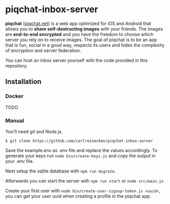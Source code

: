 # piqchat-inbox-server

**piqchat** ([piqchat.net](https://piqchat.net)) is a web app optimized for iOS and Android that allows you to **share self-destructing images** with your friends. The images are **end-to-end encrypted** and you have the freedom to choose which server you rely on to receive images. The goal of piqchat is to be an app that is fun, social in a good way, respects its users and hides the complexity of encryption and server federation.

You can host an inbox server yourself with the code provided in this repository.

## Installation

### Docker

TODO

### Manual

You'll need git and Node.js.

```
$ git clone https://github.com/carlreinecken/piqchat-inbox-server
```

Save the example.env as .env file and replace the values accordingly. To generate your keys run `node bin/create-keys.js` and copy the output in your .env file.

Next setup the sqlite database with `npm run migrate`.

Afterwards you can start the server with `npm run start` or `node src/main.js`.

Create your first user with `node bin/create-user-signup-token.js <uuid>`, you can get your user uuid when creating a profile in the piqchat app.
